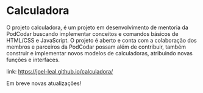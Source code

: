 # Calculadora 
O projeto calculadora, é um projeto em desenvolvimento de mentoria da PodCodar buscando implementar conceitos e comandos básicos de HTML/CSS e JavaScript. O projeto é aberto e conta com a colaboração dos membros e parceiros da PodCodar possam além de contribuir, também construir e implementar novos modelos de calculadoras, atribuindo novas funções e interfaces.

link: https://joel-leal.github.io/calculadora/

Em breve novas atualizações!
